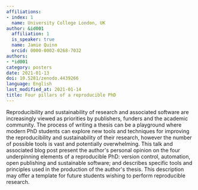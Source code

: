 ```yaml
---
affiliations:
- index: 1
  name: University College London, UK
author: &id001
  affiliation: 1
  is_speaker: true
  name: Jamie Quinn
  orcid: 0000-0002-0268-7032
authors:
- *id001
category: posters
date: 2021-01-13
doi: 10.5281/zenodo.4439266
language: English
last_modified_at: 2021-01-14
title: Four pillars of a reproducible PhD
---
```


Reproducibility and sustainability of research and associated software are increasingly viewed as priorities by publishers, funders and the academic community. The process of writing a thesis can be a playground where modern PhD students can explore new tools and techniques for improving the reproducibility and sustainability of their research, however the number of possible tools is vast and potentially overwhelming. This talk and associated blog post present the author's personal opinion on the four underpinning elements of a reproducible PhD: version control, automation, open publishing and sustainable software; and describes specific tools and principles used in the production of the author's thesis. This description may offer a template for future students wishing to perform reproducible research.